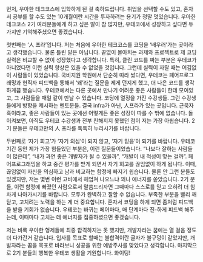 먼저, 우아한 테크코스에 입학하게 된 걸 축하드립니다. 취업을 선택할 수도 있고, 혼자서 공부를 할 수도 있는 10개월이란 시간을 투자하려는 용기가 정말 멋있습니다. 우아한 테크코스 2기 여러분들에게 하고 싶은 말이 참 많지만, 우테코에서 성장하고 싶다면 두가지만 기억해주셨으면 좋겠습니다.

첫번째는 ‘人 프라’입니다. 저는 처음에 우아한 테크코스를 코딩을 ‘배우러’가는 곳이라고 생각했습니다. 물론 틀린 말은 아닙니다. 끝없이 몰아치는 과제와 프로젝트로 제 코딩실력은 비교할 수 없이 성장했다고 생각합니다. 특히, 클린 코드를 짜는 부분은 우테코가 아니었다면 이런 실력 향상은 있을 수 없었을 것입니다. 
그런데 실력이 자랄 때는 어김없이 사람들이 있었습니다. 국비지원 학원에서 단순히 따라 썼다면, 우테코는 페어프로그래밍과 현직자 피드백을 통해서 ‘왜’라는 질문을 제게 던지게 했고, 더 나은 코드를 생각하게끔 했습니다. 우테코에서는 다른 곳에서 만나기 어려운 좋은 사람들이 한데 모여있고, 그 사람들을 매일 같이 만날 수 있습니다. 코딩에 열정을 가진 수강생들. 그런 수강생들에게 방향을 제시하는 멘토분들. 결국 infra가 아닌, 人프라가 있는 곳입니다. 근묵자흑이라고, 좋은 사람들이 있는 곳에선 어떻게든 좋은 성장이 따를 수 밖에 없습니다. 돌이켜보면, 아직도 우테코 수강생과 전부 친해지지 못했던 점이 저는 가장 아쉽습니다. 2기 분들은 우테코만의 人 프라를 톡톡히 누리시기를 바랍니다.

두번째로 ‘자기 회고’가 ‘자기 의심’이 되지 않고, ‘자기 믿음’이 되기를 바랍니다. 
우테코 기간 동안 제가 가장 힘들었던 부분은, 이런 질문들이었습니다. “나보다 잘하는 사람들이 많은데”, “내가 과연 좋은 개발자가 될 수 있을까”, “개발이 내 적성이 맞는 걸까”.  페어프로그래밍을 하고 중간 평가를 받게 되면서 자기 회고를 끊임없이 하게 됩니다. 이때, 끊임없이 자신을 의심하고 남과 비교하는 함정에 빠지기 쉽습니다. 물론 안 그런 분들도 있겠지만, 저는 몇번 이런 고비에서 헤엄쳐 나오느냐 꽤나 에너지를 쏟았습니다. 2기 분들, 이런 함정에 빠졌던 사람으로서 말씀드리자면 그때마다 스스로를 믿고 오히려 더 힘차게 나아가시기를 바랍니다. 모두가 완벽하고 잘할 수 없습니다. 부족한 부분을 빨리 깨닫고, 고치려는 노력을 하는 게 더 중요합니다. 혼자서 코딩을 하게 되면 좀처럼 피드백을 받을 기회가 없습니다. 우테코는 바뀌는 페어마다, 매 단계마다 진-하게 피드백 해주는데, 이때마다 고치는 데 에너지를 집중하셨으면 좋겠습니다. 

저는 비록 우아한 형제들에 최종 합격하지는 못 했지만, 개발자라는 꿈에는 열 걸음 정도 더 다가간거 같습니다. 입사를 목표로 할때는 불합격이란 글자가 불구덩이 같았지만, 개발자라는 꿈을 목표로 바라보니 성공을 위한 예방주사를 맞았다고 생각합니다. 마지막으로 2기 분들의 행복한 우테코 생활을 기원합니다. 화이팅!
